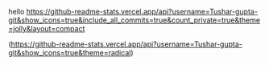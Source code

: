 hello
https://github-readme-stats.vercel.app/api?username=Tushar-gupta-git&show_icons=true&include_all_commits=true&count_private=true&theme=jolly&layout=compact

(https://github-readme-stats.vercel.app/api?username=Tushar-gupta-git&show_icons=true&theme=radical)